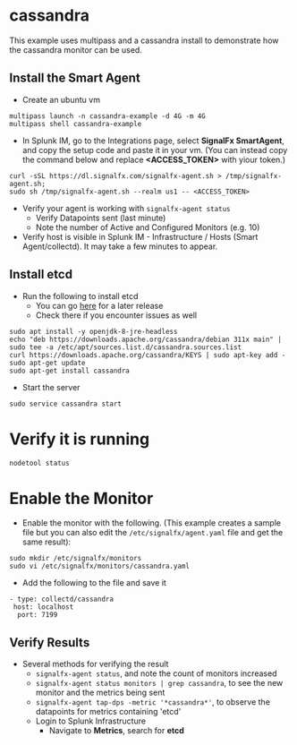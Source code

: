 # cassandra

This example uses multipass and a cassandra install to demonstrate how the cassandra monitor can be used.

## Install the Smart Agent
* Create an ubuntu vm

```
multipass launch -n cassandra-example -d 4G -m 4G
multipass shell cassandra-example
```
* In Splunk IM, go to the Integrations page, select **SignalFx SmartAgent**, and copy the setup code and paste it in your vm. (You can instead copy the command below and replace **<ACCESS_TOKEN>** with yiour token.)

```
curl -sSL https://dl.signalfx.com/signalfx-agent.sh > /tmp/signalfx-agent.sh;
sudo sh /tmp/signalfx-agent.sh --realm us1 -- <ACCESS_TOKEN>
```
* Verify your agent is working with ```signalfx-agent status```
  * Verify Datapoints sent (last minute)
  * Note the number of Active and Configured Monitors (e.g. 10)
* Verify host is visible in Splunk IM - Infrastructure / Hosts (Smart Agent/collectd). It may take a few minutes to appear.

## Install etcd
* Run the following to install etcd
  * You can go [here](https://cassandra.apache.org/download/) for a later release
  * Check there if you encounter issues as well

```
sudo apt install -y openjdk-8-jre-headless
echo "deb https://downloads.apache.org/cassandra/debian 311x main" | sudo tee -a /etc/apt/sources.list.d/cassandra.sources.list
curl https://downloads.apache.org/cassandra/KEYS | sudo apt-key add -
sudo apt-get update
sudo apt-get install cassandra
```
* Start the server

```
sudo service cassandra start
```

# Verify it is running

```
nodetool status
```

# Enable the Monitor
* Enable the monitor with the following. (This example creates a sample file but you can also edit the ```/etc/signalfx/agent.yaml``` file and get the same result):

```
sudo mkdir /etc/signalfx/monitors
sudo vi /etc/signalfx/monitors/cassandra.yaml
```
* Add the following to the file and save it

```
- type: collectd/cassandra
 host: localhost
  port: 7199
```

## Verify Results
* Several methods for verifying the result
  * ```signalfx-agent status```, and note the count of monitors increased
  * ```signalfx-agent status monitors | grep cassandra```, to see the new monitor and the metrics being sent
  * ```signalfx-agent tap-dps -metric '*cassandra*'```, to observe the datapoints for metrics containing 'etcd'
  * Login to Splunk Infrastructure
    * Navigate to **Metrics**, search for **etcd**

